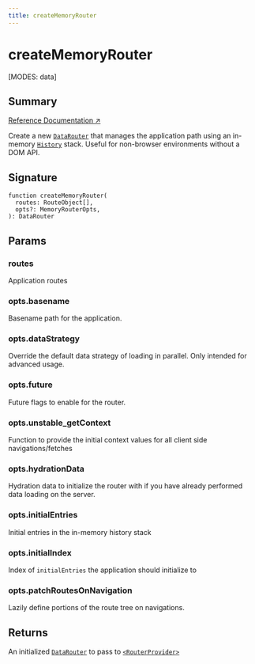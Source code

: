 ```yaml
---
title: createMemoryRouter
---
```


# createMemoryRouter

<!--
⚠️ ⚠️ IMPORTANT ⚠️ ⚠️ 

Thank you for helping improve our documentation!

This file is auto-generated from the JSDoc comments in the source
code, so please edit the JSDoc comments in the file below and this
file will be re-generated once those changes are merged.

https://github.com/remix-run/react-router/blob/main/packages/react-router/lib/components.tsx
-->

[MODES: data]

## Summary

[Reference Documentation ↗](https://api.reactrouter.com/v7/functions/react_router.createMemoryRouter.html)

Create a new [`DataRouter`](https://api.reactrouter.com/v7/interfaces/react_router.DataRouter.html) that manages the application path using an
in-memory [`History`](https://developer.mozilla.org/en-US/docs/Web/API/History)
stack. Useful for non-browser environments without a DOM API.

## Signature

```tsx
function createMemoryRouter(
  routes: RouteObject[],
  opts?: MemoryRouterOpts,
): DataRouter
```

## Params

### routes

Application routes

### opts.basename

Basename path for the application.

### opts.dataStrategy

Override the default data strategy of loading in parallel.
Only intended for advanced usage.

### opts.future

Future flags to enable for the router.

### opts.unstable_getContext

Function to provide the initial context values for all client side
navigations/fetches

### opts.hydrationData

Hydration data to initialize the router with if you have already performed
data loading on the server.

### opts.initialEntries

Initial entries in the in-memory history stack

### opts.initialIndex

Index of `initialEntries` the application should initialize to

### opts.patchRoutesOnNavigation

Lazily define portions of the route tree on navigations.

## Returns

An initialized [`DataRouter`](https://api.reactrouter.com/v7/interfaces/react_router.DataRouter.html) to pass to [`<RouterProvider>`](../data-routers/RouterProvider)

